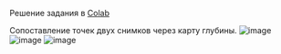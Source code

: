 Решение задания в [Colab](https://colab.research.google.com/drive/1ast2iZstLUTsdVtIRGUyzPEwLkoqQ8T5)

Сопоставление точек двух снимков через карту глубины.
![image](https://github.com/user-attachments/assets/c3651be8-d4fd-4a31-b206-90c682ed3e0d)
![image](https://github.com/user-attachments/assets/60412c89-8f9d-44ac-80dd-1e521dd9962e)
![image](https://github.com/user-attachments/assets/9fae9138-78ed-4d19-8d49-ddf6b7bb4d9e)



